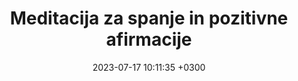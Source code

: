 ---
title:  Meditacija za spanje in pozitivne afirmacije
Metatitle: Meditacija za spanje s pozitivnimi afirmacijami ti pomaga do sprostitve, povečane samozavesti in boljši stik s samim seboj.
description: Meditacija za spanje ti pomaga do sprostitve. Med meditacijo počasi sprostiš telo, umiriš misli in se pripraviš na lažje spanje. Pozitivne afirmacije se globoko zasidrajo v podzavest v trenutku, ko smo najbolj sproščeni. Afirmacije so namenjene povečanju samozavesti in boljšemu stiku s samim seboj.
date:   2023-07-17 10:11:35 +0300
noindex: true
tip: youtube
youtubelink: https://www.youtube.com/watch?v=7i2bf9Ditrs
image:  '/images/posnetki/meditacija-spanje-yt.webp'
tags:   ['spanje', 'brezplačno', 'vodena meditacija']
---